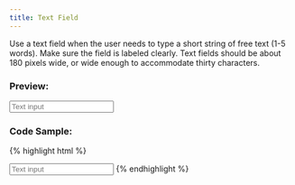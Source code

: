 ```yaml
---
title: Text Field
---
```


Use a text field when the user needs to type a short string of free text (1-5 words). Make sure the field is labeled clearly. Text fields should be about 180 pixels wide, or wide enough to accommodate thirty characters.

### Preview:

<form>
	<input type="text" class="form-control" placeholder="Text input">
</form>

### Code Sample:

{% highlight html %}
<!-- Text Field -->
<input type="text" class="form-control" placeholder="Text input">
{% endhighlight %}
